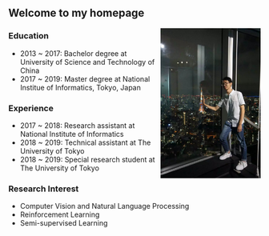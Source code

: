 ## Welcome to my homepage

<img src="tokyo_tower.jpg" alt="picture" width="200" height="300" align="right"/>

### Education
- 2013 ~ 2017: Bachelor degree at University of Science and Technology of China
- 2017 ~ 2019: Master degree at National Institue of Informatics, Tokyo, Japan

### Experience
- 2017 ~ 2018: Research assistant at National Institute of Informatics
- 2018 ~ 2019: Technical assistant at The University of Tokyo
- 2018 ~ 2019: Special research student at The University of Tokyo

### Research Interest
- Computer Vision and Natural Language Processing
- Reinforcement Learning
- Semi-supervised Learning



